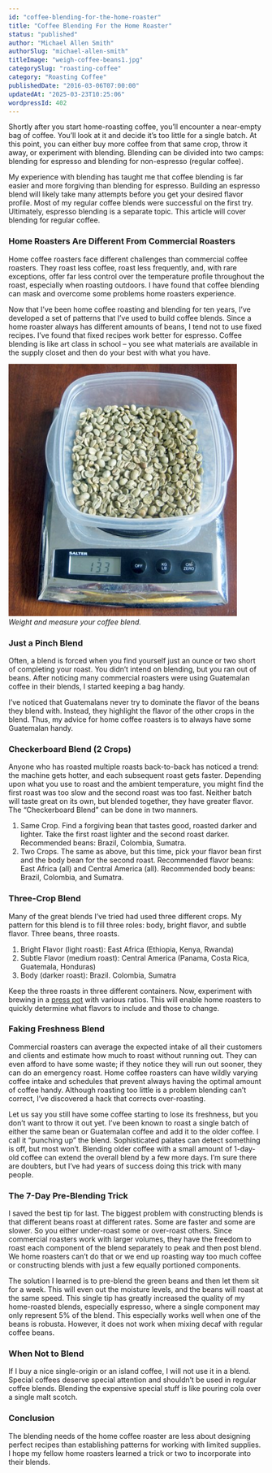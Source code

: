 ```yaml
---
id: "coffee-blending-for-the-home-roaster"
title: "Coffee Blending For the Home Roaster"
status: "published"
author: "Michael Allen Smith"
authorSlug: "michael-allen-smith"
titleImage: "weigh-coffee-beans1.jpg"
categorySlug: "roasting-coffee"
category: "Roasting Coffee"
publishedDate: "2016-03-06T07:00:00"
updatedAt: "2025-03-23T10:25:06"
wordpressId: 402
---
```


Shortly after you start home-roasting coffee, you’ll encounter a near-empty bag of coffee. You’ll look at it and decide it’s too little for a single batch. At this point, you can either buy more coffee from that same crop, throw it away, or experiment with blending. Blending can be divided into two camps: blending for espresso and blending for non-espresso (regular coffee).

My experience with blending has taught me that coffee blending is far easier and more forgiving than blending for espresso. Building an espresso blend will likely take many attempts before you get your desired flavor profile. Most of my regular coffee blends were successful on the first try. Ultimately, espresso blending is a separate topic. This article will cover blending for regular coffee.

### Home Roasters Are Different From Commercial Roasters

Home coffee roasters face different challenges than commercial coffee roasters. They roast less coffee, roast less frequently, and, with rare exceptions, offer far less control over the temperature profile throughout the roast, especially when roasting outdoors. I have found that coffee blending can mask and overcome some problems home roasters experience.

Now that I’ve been home coffee roasting and blending for ten years, I’ve developed a set of patterns that I’ve used to build coffee blends. Since a home roaster always has different amounts of beans, I tend not to use fixed recipes. I’ve found that fixed recipes work better for espresso. Coffee blending is like art class in school – you see what materials are available in the supply closet and then do your best with what you have.

![weigh coffee beans](weigh-coffee-beans1.jpg)  
*Weight and measure your coffee blend.*

### Just a Pinch Blend

Often, a blend is forced when you find yourself just an ounce or two short of completing your roast. You didn’t intend on blending, but you ran out of beans. After noticing many commercial roasters were using Guatemalan coffee in their blends, I started keeping a bag handy.

I’ve noticed that Guatemalans never try to dominate the flavor of the beans they blend with. Instead, they highlight the flavor of the other crops in the blend. Thus, my advice for home coffee roasters is to always have some Guatemalan handy.

### Checkerboard Blend (2 Crops)

Anyone who has roasted multiple roasts back-to-back has noticed a trend: the machine gets hotter, and each subsequent roast gets faster. Depending upon what you use to roast and the ambient temperature, you might find the first roast was too slow and the second roast was too fast. Neither batch will taste great on its own, but blended together, they have greater flavor. The “Checkerboard Blend” can be done in two manners.

1.  Same Crop. Find a forgiving bean that tastes good, roasted darker and lighter. Take the first roast lighter and the second roast darker. Recommended beans: Brazil, Colombia, Sumatra.
2.  Two Crops. The same as above, but this time, pick your flavor bean first and the body bean for the second roast. Recommended flavor beans: East Africa (all) and Central America (all). Recommended body beans: Brazil, Colombia, and Sumatra.

### Three-Crop Blend

Many of the great blends I’ve tried had used three different crops. My pattern for this blend is to fill three roles: body, bright flavor, and subtle flavor. Three beans, three roasts.

1.  Bright Flavor (light roast): East Africa (Ethiopia, Kenya, Rwanda)
2.  Subtle Flavor (medium roast): Central America (Panama, Costa Rica, Guatemala, Honduras)
3.  Body (darker roast): Brazil. Colombia, Sumatra

Keep the three roasts in three different containers. Now, experiment with brewing in a [press pot](/press-pot-tutorial/) with various ratios. This will enable home roasters to quickly determine what flavors to include and those to change.

### Faking Freshness Blend

Commercial roasters can average the expected intake of all their customers and clients and estimate how much to roast without running out. They can even afford to have some waste; if they notice they will run out sooner, they can do an emergency roast. Home coffee roasters can have wildly varying coffee intake and schedules that prevent always having the optimal amount of coffee handy. Although roasting too little is a problem blending can’t correct, I’ve discovered a hack that corrects over-roasting.

Let us say you still have some coffee starting to lose its freshness, but you don’t want to throw it out yet. I’ve been known to roast a single batch of either the same bean or Guatemalan coffee and add it to the older coffee. I call it “punching up” the blend. Sophisticated palates can detect something is off, but most won’t. Blending older coffee with a small amount of 1-day-old coffee can extend the overall blend by a few more days. I’m sure there are doubters, but I’ve had years of success doing this trick with many people.

### The 7-Day Pre-Blending Trick

I saved the best tip for last. The biggest problem with constructing blends is that different beans roast at different rates. Some are faster and some are slower. So you either under-roast some or over-roast others. Since commercial roasters work with larger volumes, they have the freedom to roast each component of the blend separately to peak and then post blend. We home roasters can’t do that or we end up roasting way too much coffee or constructing blends with just a few equally portioned components.

The solution I learned is to pre-blend the green beans and then let them sit for a week. This will even out the moisture levels, and the beans will roast at the same speed. This single tip has greatly increased the quality of my home-roasted blends, especially espresso, where a single component may only represent 5% of the blend. This especially works well when one of the beans is robusta. However, it does not work when mixing decaf with regular coffee beans.

### When Not to Blend

If I buy a nice single-origin or an island coffee, I will not use it in a blend. Special coffees deserve special attention and shouldn’t be used in regular coffee blends. Blending the expensive special stuff is like pouring cola over a single malt scotch.

### Conclusion

The blending needs of the home coffee roaster are less about designing perfect recipes than establishing patterns for working with limited supplies. I hope my fellow home roasters learned a trick or two to incorporate into their blends.
